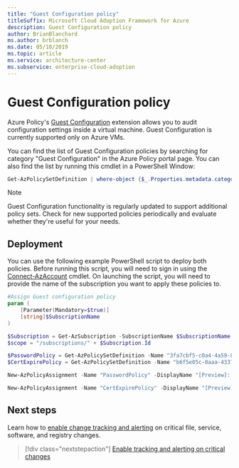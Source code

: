 ```yaml
---
title: "Guest Configuration policy"
titleSuffix: Microsoft Cloud Adoption Framework for Azure
description: Guest Configuration policy
author: BrianBlanchard
ms.author: brblanch
ms.date: 05/10/2019
ms.topic: article
ms.service: architecture-center
ms.subservice: enterprise-cloud-adoption
---
```


# Guest Configuration policy

Azure Policy's [Guest Configuration](/azure/governance/policy/concepts/guest-configuration) extension allows you to audit configuration settings inside a virtual machine. Guest Configuration is currently supported only on Azure VMs.

You can find the list of Guest Configuration policies by searching for category "Guest Configuration" in the Azure Policy portal page. You can also find the list by running this cmdlet in a PowerShell Window:

```powershell
Get-AzPolicySetDefinition | where-object {$_.Properties.metadata.category -eq "Guest Configuration"}
```

> [!NOTE]
> Guest Configuration functionality is regularly updated to support additional policy sets. Check for new supported policies periodically and evaluate whether they're useful for your needs.

<!-- TODO: Update these links when available. 

By default, we recommend enabling the following policies:

- [Preview]: Audit to verify password security settings are set correctly inside Linux and Windows machines.
- Audit to verify that certificates are not nearing expiration on Windows VMs.

-->

## Deployment

You can use the following example PowerShell script to deploy both policies. Before running this script, you will need to sign in using the [Connect-AzAccount](https://docs.microsoft.com/powershell/module/az.accounts/connect-azaccount?view=azps-2.1.0) cmdlet. On launching the script, you will need to provide the name of the subscription you want to apply these policies to.

```powershell
#Assign Guest configuration policy
param (
    [Parameter(Mandatory=$true)]
    [string]$SubscriptionName
)

$Subscription = Get-AzSubscription -SubscriptionName $SubscriptionName
$scope = "/subscriptions/" + $Subscription.Id

$PasswordPolicy = Get-AzPolicySetDefinition -Name "3fa7cbf5-c0a4-4a59-85a5-cca4d996d5a6"
$CertExpirePolicy = Get-AzPolicySetDefinition -Name "b6f5e05c-0aaa-4337-8dd4-357c399d12ae"

New-AzPolicyAssignment -Name "PasswordPolicy" -DisplayName "[Preview]: Audit that password security settings are set correctly inside Linux and Windows machines" -Scope $scope -PolicySetDefinition $PasswordPolicy -AssignIdentity -Location eastus

New-AzPolicyAssignment -Name "CertExpirePolicy" -DisplayName "[Preview]: Audit that certificates are not expiring on Windows VMs" -Scope $scope -PolicySetDefinition $CertExpirePolicy -AssignIdentity -Location eastus
```

## Next steps

Learn how to [enable change tracking and alerting](./enable-tracking-alerting.md) on critical file, service, software, and registry changes.

> [!div class="nextstepaction"]
> [Enable tracking and alerting on critical changes](./enable-tracking-alerting.md)
